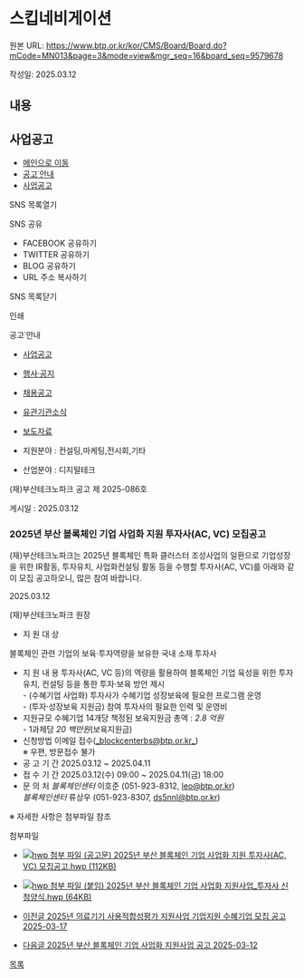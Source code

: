 # 스킵네비게이션

원본 URL: https://www.btp.or.kr/kor/CMS/Board/Board.do?mCode=MN013&page=3&mode=view&mgr_seq=16&board_seq=9579678

작성일: 2025.03.12

## 내용

## 사업공고

  * [메인으로 이동](/kor/Main.do)
  * [공고˙안내](/kor/CMS/Board/Board.do?mCode=MN013)
  * [사업공고](/kor/CMS/Board/Board.do?mCode=MN013)



SNS 목록열기

SNS 공유

  * FACEBOOK 공유하기
  * TWITTER 공유하기
  * BLOG 공유하기
  * URL 주소 복사하기

SNS 목록닫기

인쇄

공고˙안내

  * [ 사업공고 ](/kor/CMS/Board/Board.do?mCode=MN013)
  * [ 행사·공지 ](/kor/CMS/Board/Board.do?mCode=MN018)
  * [ 채용공고 ](/kor/CMS/Board/Board.do?mCode=MN086)
  * [ 유관기관소식 ](/kor/CMS/Board/Board.do?mCode=MN019)
  * [ 보도자료 ](/kor/CMS/Board/Board.do?mCode=MN103)



  * 지원분야 : 컨설팅,마케팅,전시회,기타
  * 산업분야 : 디지털테크



(재)부산테크노파크 공고 제 2025-086호

게시일 : 2025.03.12

###  2025년 부산 블록체인 기업 사업화 지원 투자사(AC, VC) 모집공고 

(재)부산테크노파크는 2025년 블록체인 특화 클러스터 조성사업의 일환으로 기업성장을 위한 IR활동, 투자유치, 사업화컨설팅 활동 등을 수행할 투자사(AC, VC)를 아래와 같이 모집 공고하오니, 많은 참여 바랍니다.

2025.03.12

(재)부산테크노파크 원장

  * 지 원 대 상

블록체인 관련 기업의 보육·투자역량을 보유한 국내 소재 투자사

  * 지 원 내 용 투자사(AC, VC 등)의 역량을 활용하여 블록체인 기업 육성을 위한 투자유치, 컨설팅 등을 통한 투자·보육 방안 제시  
\- (수혜기업 사업화) 투자사가 수혜기업 성장보육에 필요한 프로그램 운영  
\- (투자‧성장보육 지원금) 참여 투자사의 필요한 인력 및 운영비
  * 지원규모 수혜기업 14개당 책정된 보육지원금 총액 : _2.8_ _억원_  
\- 1과제당 _20_ _백만원_(보육지원금)
  * 신청방법 이메일 접수([_blockcenterbs@btp.or.kr_](mailto:blockcenterbs@btp.or.kr))  
※ 우편, 방문접수 불가
  * 공 고 기 간 2025.03.12 ~ 2025.04.11
  * 접 수 기 간 2025.03.12(수) 09:00 ~ 2025.04.11(금) 18:00
  * 문 의 처 _블록체인센터_ 이호준 (051-923-8312, leo@btp.or.kr)   
_블록체인센터_ 류상우 (051-923-8307, ds5nnl@btp.or.kr) 



※ 자세한 사항은 첨부파일 참조

첨부파일

  * [ ![hwp 첨부 파일](/resources/_Img/Board/default/ico_hwp.gif) (공고문) 2025년 부산 블록체인 기업 사업화 지원 투자사(AC, VC) 모집공고.hwp (112KB)  ](/kor/ajx_json/UploadMgr/downloadRun.do?qcode=Qm9hcmQsMjgzMjcsWQ== "새창내려받기")
  * [ ![hwp 첨부 파일](/resources/_Img/Board/default/ico_hwp.gif) (붙임) 2025년 부산 블록체인 기업 사업화 지원사업_투자사 신청양식.hwp (64KB)  ](/kor/ajx_json/UploadMgr/downloadRun.do?qcode=Qm9hcmQsMjgzMjgsWQ== "새창내려받기")



  * [ 이전글 2025년 의료기기 사용적합성평가 지원사업 기업지원 수혜기업 모집 공고 2025-03-17  ](?mode=view&board_seq=9579689&mgr_seq=16&mCode=MN013&page=3)
  * [ 다음글 2025년 부산 블록체인 기업 사업화 지원사업 공고 2025-03-12  ](?mode=view&board_seq=9579677&mgr_seq=16&mCode=MN013&page=3)



[ 목록 ](?mCode=MN013&page=3&mgr_seq=16&mode=list&mgr_seq=16)
